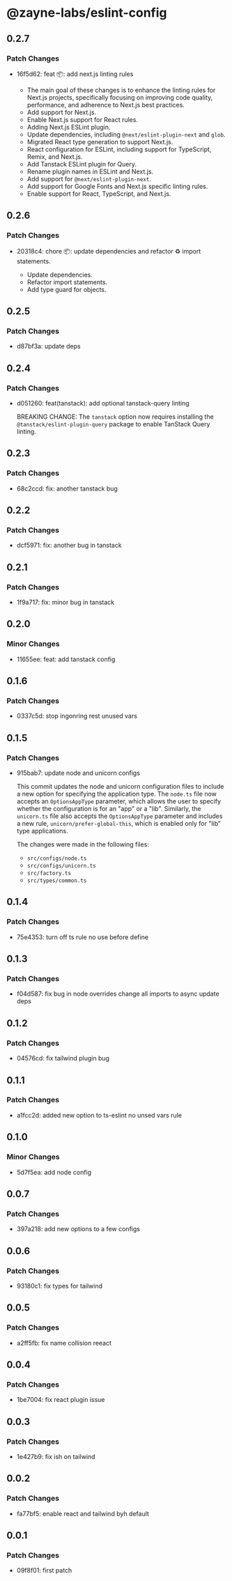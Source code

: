 # @zayne-labs/eslint-config

## 0.2.7

### Patch Changes

-  16f5d62: feat 📦: add next.js linting rules

   -  The main goal of these changes is to enhance the linting rules for Next.js projects, specifically focusing on improving code quality, performance, and adherence to Next.js best practices.
   -  Add support for Next.js.
   -  Enable Next.js support for React rules.
   -  Adding Next.js ESLint plugin.
   -  Update dependencies, including `@next/eslint-plugin-next` and `glob`.
   -  Migrated React type generation to support Next.js.
   -  React configuration for ESLint, including support for TypeScript, Remix, and Next.js.
   -  Add Tanstack ESLint plugin for Query.
   -  Rename plugin names in ESLint and Next.js.
   -  Add support for `@next/eslint-plugin-next`.
   -  Add support for Google Fonts and Next.js specific linting rules.
   -  Enable support for React, TypeScript, and Next.js.

## 0.2.6

### Patch Changes

-  20318c4: chore 📦: update dependencies and refactor ♻️ import statements.

   -  Update dependencies.
   -  Refactor import statements.
   -  Add type guard for objects.

## 0.2.5

### Patch Changes

-  d87bf3a: update deps

## 0.2.4

### Patch Changes

-  d051260: feat(tanstack): add optional tanstack-query linting

   BREAKING CHANGE: The `tanstack` option now requires installing the `@tanstack/eslint-plugin-query` package to enable TanStack Query linting.

## 0.2.3

### Patch Changes

-  68c2ccd: fix: another tanstack bug

## 0.2.2

### Patch Changes

-  dcf5971: fix: another bug in tanstack

## 0.2.1

### Patch Changes

-  1f9a717: fix: minor bug in tanstack

## 0.2.0

### Minor Changes

-  11655ee: feat: add tanstack config

## 0.1.6

### Patch Changes

-  0337c5d: stop ingonring rest unused vars

## 0.1.5

### Patch Changes

-  915bab7: update node and unicorn configs

   This commit updates the node and unicorn configuration files to include a new option for specifying the application type. The `node.ts` file now accepts an `OptionsAppType` parameter, which allows the user to specify whether the configuration is for an "app" or a "lib". Similarly, the `unicorn.ts` file also accepts the `OptionsAppType` parameter and includes a new rule, `unicorn/prefer-global-this`, which is enabled only for "lib" type applications.

   The changes were made in the following files:

   -  `src/configs/node.ts`
   -  `src/configs/unicorn.ts`
   -  `src/factory.ts`
   -  `src/types/common.ts`

## 0.1.4

### Patch Changes

-  75e4353: turn off ts rule no use before define

## 0.1.3

### Patch Changes

-  f04d587: fix bug in node overrides
   change all imports to async
   update deps

## 0.1.2

### Patch Changes

-  04576cd: fix tailwind plugin bug

## 0.1.1

### Patch Changes

-  a1fcc2d: added new option to ts-eslint no unsed vars rule

## 0.1.0

### Minor Changes

-  5d7f5ea: add node config

## 0.0.7

### Patch Changes

-  397a218: add new options to a few configs

## 0.0.6

### Patch Changes

-  93180c1: fix types for tailwind

## 0.0.5

### Patch Changes

-  a2ff5fb: fix name collision reeact

## 0.0.4

### Patch Changes

-  1be7004: fix react plugin issue

## 0.0.3

### Patch Changes

-  1e427b9: fix ish on tailwind

## 0.0.2

### Patch Changes

-  fa77bf5: enable react and tailwind byh default

## 0.0.1

### Patch Changes

-  09f8f01: first patch
